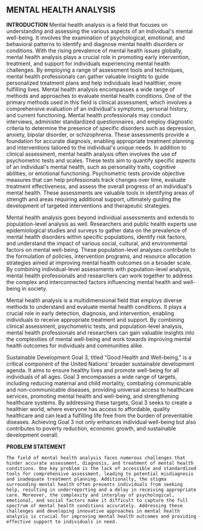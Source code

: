 ## MENTAL HEALTH ANALYSIS 

**INTRODUCTION**
Mental health analysis is a field that focuses on understanding and assessing the various aspects of an individual's mental well-being. It involves the examination of psychological, emotional, and behavioral patterns to identify and diagnose mental health disorders or conditions. With the rising prevalence of mental health issues globally, mental health analysis plays a crucial role in promoting early intervention, treatment, and support for individuals experiencing mental health challenges. By employing a range of assessment tools and techniques, mental health professionals can gather valuable insights to guide personalized treatment plans and help individuals lead healthier, more fulfilling lives. Mental health analysis encompasses a wide range of methods and approaches to evaluate mental health conditions. One of the primary methods used in this field is clinical assessment, which involves a comprehensive evaluation of an individual's symptoms, personal history, and current functioning. Mental health professionals may conduct interviews, administer standardized questionnaires, and employ diagnostic criteria to determine the presence of specific disorders such as depression, anxiety, bipolar disorder, or schizophrenia. These assessments provide a foundation for accurate diagnosis, enabling appropriate treatment planning and interventions tailored to the individual's unique needs.
In addition to clinical assessment, mental health analysis often involves the use of psychometric tests and scales. These tests aim to quantify specific aspects of an individual's mental health, such as personality traits, cognitive abilities, or emotional functioning. Psychometric tests provide objective measures that can help professionals track changes over time, evaluate treatment effectiveness, and assess the overall progress of an individual's mental health. These assessments are valuable tools in identifying areas of strength and areas requiring additional support, ultimately guiding the development of targeted interventions and therapeutic strategies.

Mental health analysis goes beyond individual assessments and extends to population-level analysis as well. Researchers and public health experts use epidemiological studies and surveys to gather data on the prevalence of mental health disorders within specific populations, identify risk factors, and understand the impact of various social, cultural, and environmental factors on mental well-being. These population-level analyses contribute to the formulation of policies, intervention programs, and resource allocation strategies aimed at improving mental health outcomes on a broader scale. By combining individual-level assessments with population-level analysis, mental health professionals and researchers can work together to address the complex and interconnected factors influencing mental health and well-being in society.

Mental health analysis is a multidimensional field that employs diverse methods to understand and evaluate mental health conditions. It plays a crucial role in early detection, diagnosis, and intervention, enabling individuals to receive appropriate treatment and support. By combining clinical assessment, psychometric tests, and population-level analysis, mental health professionals and researchers can gain valuable insights into the complexities of mental well-being and work towards improving mental health outcomes for individuals and communities alike.

Sustainable Development Goal 3, titled "Good Health and Well-being," is a critical component of the United Nations' broader sustainable development agenda. It aims to ensure healthy lives and promote well-being for all individuals of all ages. Goal 3 encompasses a wide range of targets, including reducing maternal and child mortality, combating communicable and non-communicable diseases, providing universal access to healthcare services, promoting mental health and well-being, and strengthening healthcare systems. By addressing these targets, Goal 3 seeks to create a healthier world, where everyone has access to affordable, quality healthcare and can lead a fulfilling life free from the burden of preventable diseases. Achieving Goal 3 not only enhances individual well-being but also contributes to poverty reduction, economic growth, and sustainable development overall.


**PROBLEM STATEMENT**


	The field of mental health analysis faces numerous challenges that hinder accurate assessment, diagnosis, and treatment of mental health conditions. One key problem is the lack of accessible and standardized tools for comprehensive assessment, leading to potential misdiagnosis and inadequate treatment planning. Additionally, the stigma surrounding mental health often prevents individuals from seeking help, resulting in underreporting and a delay in receiving appropriate care. Moreover, the complexity and interplay of psychological, emotional, and social factors make it difficult to capture the full spectrum of mental health conditions accurately. Addressing these challenges and developing innovative approaches in mental health analysis is crucial for improving mental health outcomes and providing effective support to individuals in need.









